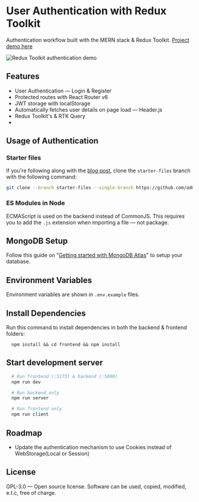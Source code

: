 # User Authentication with Redux Toolkit

Authentication workflow built with the MERN stack & Redux Toolkit.
 [Project demo here](https://redux-user-auth.netlify.app/)

![Redux Toolkit authentication demo](https://blog.logrocket.com/wp-content/uploads/2022/06/introduction-app-demo.gif)

## Features

- User Authentication — Login & Register
- Protected routes with React Router v6
- JWT storage with localStorage
- Automatically fetches user details on page load — Header.js
- Redux Toolkit's & RTK Query
-

## Usage of Authentication

### Starter files

If you're following along with the [blog post](https://blog.logrocket.com/handling-user-authentication-redux-toolkit), clone the `starter-files` branch with the following command:

```bash
git clone --branch starter-files --single-branch https://github.com/admin11347/redux-user-auth.git
```

### ES Modules in Node

ECMAScript is used on the backend instead of CommonJS. This requires you to add the `.js` extension when importing a file — not package.

## MongoDB Setup

Follow this guide on "[Getting started with MongoDB Atlas](https://www.mongodb.com/docs/atlas/getting-started/)" to setup your database.

## Environment Variables

Environment variables are shown in `.env.example` files.

## Install Dependencies

Run this command to install dependencies in both the backend & frontend folders:

```
  npm install && cd frontend && npm install
```

## Start development server

```bash
  # Run frontend (:5173) & backend (:5000)
  npm run dev

  # Run backend only
  npm run server

  # Run frontend only
  npm run client
```

## Roadmap

- Update the authentication mechanism to use Cookies instead of WebStorage(Local or Session)

## License

GPL-3.0 — Open source license. Software can be used, copied, modified, e.t.c, free of charge.
